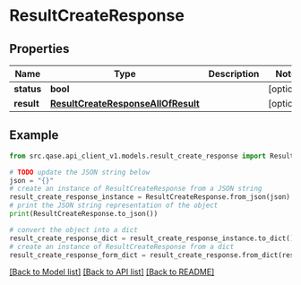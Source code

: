 # ResultCreateResponse


## Properties

Name | Type | Description | Notes
------------ | ------------- | ------------- | -------------
**status** | **bool** |  | [optional] 
**result** | [**ResultCreateResponseAllOfResult**](ResultCreateResponseAllOfResult.md) |  | [optional] 

## Example

```python
from src.qase.api_client_v1.models.result_create_response import ResultCreateResponse

# TODO update the JSON string below
json = "{}"
# create an instance of ResultCreateResponse from a JSON string
result_create_response_instance = ResultCreateResponse.from_json(json)
# print the JSON string representation of the object
print(ResultCreateResponse.to_json())

# convert the object into a dict
result_create_response_dict = result_create_response_instance.to_dict()
# create an instance of ResultCreateResponse from a dict
result_create_response_form_dict = result_create_response.from_dict(result_create_response_dict)
```
[[Back to Model list]](../README.md#documentation-for-models) [[Back to API list]](../README.md#documentation-for-api-endpoints) [[Back to README]](../README.md)


